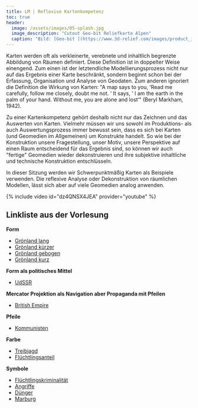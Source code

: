 ```yaml
---
title: LM | Reflexive Kartenkompetenz
toc: true
header:
  image: /assets/images/05-splash.jpg
  image_description: "Cutout Geo-bit Reliefkarte Alpen"
  caption: "Bild: [Geo-bit ](https://www.3d-relief.com/images/product_images/original_images/reliefkarte_alpen_detai3.jpg)"
---
```



Karten werden oft als verkleinerte, verebnete und inhaltlich begrenzte Abbildung von Räumen definiert. Diese Definition ist in doppelter Weise einengend. Zum einen ist der letztendliche Modellierungsprozess nicht nur auf das Ergebnis einer Karte beschränkt, sondern beginnt schon bei der Erfassung, Organisation und Analyse von Geodaten. Zum anderen ignoriert die Definition die Wirkung von Karten: "A map says to you, ‘Read me carefully, follow me closely, doubt me not. ‘ It says, ‘ I am the earth in the palm of your hand. Without me, you are alone and lost‘" (Beryl Markham, 1942).

Zu einer Kartenkompetenz gehört deshalb nicht nur das Zeichnen und das Auswerten von Karten. Vielmehr müssen wir uns sowohl im Produktions- als auch Auswertungsprozess immer bewusst sein, dass es sich bei Karten (und Geomedien im Allgemeinen) um Konstrukte handelt. So wie bei der Konstruktion unsere Fragestellung, unser Motiv, unsere Perspektive auf einen Raum entscheidend für das Ergebnis sind, so können wir auch "fertige" Geomedien wieder dekonstruieren und ihre subjektive inhaltliche und technische Konstruktion entschlüsseln.

In dieser Sitzung werden wir Schwerpunktmäßig Karten als Beispiele verwenden. Die reflexive Analyse oder Dekonstruktion von räumlichen Modellen, lässt sich aber auf viele Geomedien analog anwenden.

{% include video id="dz4QNSX4JEA" provider="youtube" %}


## Linkliste aus der Vorlesung

**Form**
* [Grönland lang](https://en.wikipedia.org/wiki/Greenland#/media/File:Greenland_(orthographic_projection).svg)
* [Grönland kürzer](https://upload.wikimedia.org/wikipedia/commons/9/98/Greenland_ice_sheet_AMSL_thickness_map-en.png)
* [Grönland gebogen](http://listverse.com/2019/01/07/10-things-you-might-not-know-about-greenland/)
* [Grönland kurz](https://geology.com/world/greenland-satellite-image.shtml)

**Form als politisches Mittel**
* [UdSSR](https://www.carnegiecouncil.org/publications/ethics_online/politics-and-cartography-the-power-of-deception-through-distortion)

**Mercator Projektion als Navigation aber Propaganda mit Pfeilen**
* [British Empire](https://www.carnegiecouncil.org/publications/ethics_online/politics-and-cartography-the-power-of-deception-through-distortion)

**Pfeile**
* [Kommunisten](https://digital.library.cornell.edu/catalog/ss:3293897)

**Farbe**
* [Treibjagd](https://www.carnegiecouncil.org/publications/ethics_online/politics-and-cartography-the-power-of-deception-through-distortion)
* [Flüchtlingsanteil](https://blog.zeit.de/teilchen/2015/08/27/wo-in-deutschland-viele-fluechtlinge-leben/?sort=asc&comments_page=9)

**Symbole**
* [Flüchtlingskriminalität](https://de.sputniknews.com/politik/20161205313640352-migranten-kriminalitaet-karte/)
* [Angriffe](https://www.stern.de/politik/deutschland/fluechtlinge--deutschlandkarte-der-schande---dokumentation-von-uebergriffen-6711190.html)
* [Dünger](https://www.greenpeace.org/usa/massive-texas-fertilizer-plant-explosion/)
* [Marburg](http://www.kuhmann.com/Arms/Marburg%20(city%20center%20&%20location%20of%20Teutonic%20house%20-%20a%20Mineralology%20Museum).jpg)
